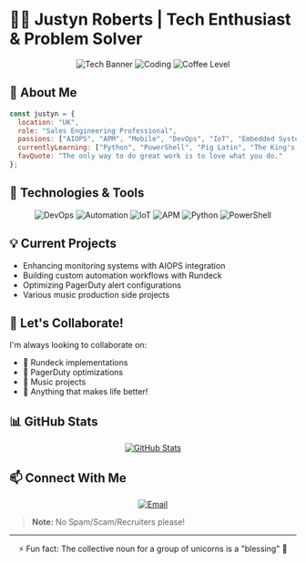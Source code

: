 # 👨‍💻 Justyn Roberts | Tech Enthusiast & Problem Solver

<div align="center">
  
![Tech Banner](https://img.shields.io/badge/Tech%20Explorer-Always%20Learning-brightgreen)
![Coding](https://img.shields.io/badge/Coding-24%2F7-blue)
![Coffee Level](https://img.shields.io/badge/Coffee%20Level-High-brown)

</div>

## 🚀 About Me

```javascript
const justyn = {
  location: "UK",
  role: "Sales Engineering Professional",
  passions: ["AIOPS", "APM", "Mobile", "DevOps", "IoT", "Embedded Systems", "Automation"],
  currentlyLearning: ["Python", "PowerShell", "Pig Latin", "The King's English"],
  favQuote: "The only way to do great work is to love what you do."
};
```

## 🔧 Technologies & Tools

<div align="center">

![DevOps](https://img.shields.io/badge/-DevOps-yellowgreen?style=for-the-badge&logo=azure-devops&logoColor=white)
![Automation](https://img.shields.io/badge/-Automation-orange?style=for-the-badge&logo=ansible&logoColor=white)
![IoT](https://img.shields.io/badge/-IoT-blue?style=for-the-badge&logo=iot&logoColor=white)
![APM](https://img.shields.io/badge/-APM-purple?style=for-the-badge&logo=new-relic&logoColor=white)
![Python](https://img.shields.io/badge/-Python-yellow?style=for-the-badge&logo=python&logoColor=white)
![PowerShell](https://img.shields.io/badge/-PowerShell-blue?style=for-the-badge&logo=powershell&logoColor=white)

</div>

## 💡 Current Projects

- Enhancing monitoring systems with AIOPS integration
- Building custom automation workflows with Rundeck
- Optimizing PagerDuty alert configurations
- Various music production side projects

## 🤝 Let's Collaborate!

I'm always looking to collaborate on:
- 🔄 Rundeck implementations
- 🚨 PagerDuty optimizations
- 🎵 Music projects
- 🌱 Anything that makes life better!

## 📊 GitHub Stats

<div align="center">
  
[![GitHub Stats](https://github-readme-stats.vercel.app/api?username=justynroberts&show_icons=true&theme=radical)](https://github.com/justynroberts)
  
</div>

## 📫 Connect With Me

<div align="center">
  
[![Email](https://img.shields.io/badge/Contact-07815592797-red?style=for-the-badge&logo=gmail&logoColor=white)](mailto:your-email@example.com)
  
</div>

> **Note:** No Spam/Scam/Recruiters please!

---

<div align="center">
  
⚡ Fun fact: The collective noun for a group of unicorns is a "blessing" 🦄
  
</div>
